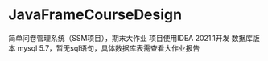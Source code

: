 # JavaFrameCourseDesign
简单问卷管理系统（SSM项目），期末大作业
项目使用IDEA 2021.1开发
数据库版本 mysql 5.7，暂无sql语句，具体数据库表需查看大作业报告
